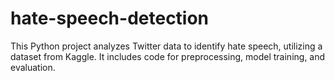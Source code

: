 # hate-speech-detection
This Python project analyzes Twitter data to identify hate speech, utilizing a dataset from Kaggle. It includes code for preprocessing, model training, and evaluation. 
